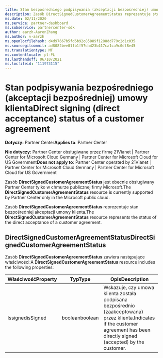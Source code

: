 ```yaml
---
title: Stan bezpośredniego podpisywania (akceptacji bezpośredniej) umowy klienta.
description: Zasób DirectSignedCustomerAgreementStatus reprezentuje stan podpisywania bezpośredniego (akceptacji bezpośredniej) umowy klienta.
ms.date: 02/11/2020
ms.service: partner-dashboard
ms.subservice: partnercenter-sdk
author: aarzh-AaronZhang
ms.author: v-aarzh
ms.openlocfilehash: d4d97667b5fd6b92c85889f1288dd770c2d1c035
ms.sourcegitcommit: ad8082bee01fb1f57da423b417ca1ca9c0df8e45
ms.translationtype: MT
ms.contentlocale: pl-PL
ms.lasthandoff: 06/10/2021
ms.locfileid: "111973115"
---
```

# <a name="direct-signing-direct-acceptance-status-of-a-customer-agreement"></a><span data-ttu-id="ff425-103">Stan podpisywania bezpośredniego (akceptacji bezpośredniej) umowy klienta</span><span class="sxs-lookup"><span data-stu-id="ff425-103">Direct signing (direct acceptance) status of a customer agreement</span></span>

<span data-ttu-id="ff425-104">**Dotyczy:** Partner Center</span><span class="sxs-lookup"><span data-stu-id="ff425-104">**Applies to**: Partner Center</span></span>

<span data-ttu-id="ff425-105">**Nie dotyczy:** Partner Center obsługiwane przez firmę 21Vianet | Partner Center for Microsoft Cloud Germany | Partner Center for Microsoft Cloud for US Government</span><span class="sxs-lookup"><span data-stu-id="ff425-105">**Does not apply to**: Partner Center operated by 21Vianet | Partner Center for Microsoft Cloud Germany | Partner Center for Microsoft Cloud for US Government</span></span>

<span data-ttu-id="ff425-106">Zasób **DirectSignedCustomerAgreementStatus** jest obecnie obsługiwany Partner Center tylko w chmurze publicznej firmy Microsoft.</span><span class="sxs-lookup"><span data-stu-id="ff425-106">The **DirectSignedCustomerAgreementStatus** resource is currently supported by Partner Center only in the Microsoft public cloud.</span></span>

<span data-ttu-id="ff425-107">Zasób **DirectSignedCustomerAgreementStatus** reprezentuje stan bezpośredniej akceptacji umowy klienta.</span><span class="sxs-lookup"><span data-stu-id="ff425-107">The **DirectSignedCustomerAgreementStatus** resource represents the status of the direct acceptance of a customer agreement.</span></span>

## <a name="directsignedcustomeragreementstatus"></a><span data-ttu-id="ff425-108">DirectSignedCustomerAgreementStatus</span><span class="sxs-lookup"><span data-stu-id="ff425-108">DirectSignedCustomerAgreementStatus</span></span>

<span data-ttu-id="ff425-109">Zasób **DirectSignedCustomerAgreementStatus** zawiera następujące właściwości:</span><span class="sxs-lookup"><span data-stu-id="ff425-109">A **DirectSignedCustomerAgreementStatus** resource includes the following properties:</span></span>

| <span data-ttu-id="ff425-110">Właściwość</span><span class="sxs-lookup"><span data-stu-id="ff425-110">Property</span></span>       | <span data-ttu-id="ff425-111">Typ</span><span class="sxs-lookup"><span data-stu-id="ff425-111">Type</span></span>   | <span data-ttu-id="ff425-112">Opis</span><span class="sxs-lookup"><span data-stu-id="ff425-112">Description</span></span>                                                                                               |
|----------------|--------|-----------------------------------------------------------------------------------------------------------|
| <span data-ttu-id="ff425-113">Issigned</span><span class="sxs-lookup"><span data-stu-id="ff425-113">isSigned</span></span> | <span data-ttu-id="ff425-114">boolean</span><span class="sxs-lookup"><span data-stu-id="ff425-114">boolean</span></span> | <span data-ttu-id="ff425-115">Wskazuje, czy umowa klienta została podpisana bezpośrednio (zaakceptowana) przez klienta.</span><span class="sxs-lookup"><span data-stu-id="ff425-115">Indicates if the customer agreement has been directly signed (accepted) by the customer.</span></span> |

